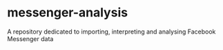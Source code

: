 # messenger-analysis
A repository dedicated to importing, interpreting and analysing Facebook Messenger data
